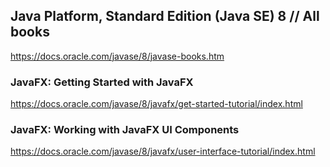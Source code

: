 ## Java Platform, Standard Edition (Java SE) 8 // All books
https://docs.oracle.com/javase/8/javase-books.htm

  ### JavaFX: Getting Started with JavaFX
  https://docs.oracle.com/javase/8/javafx/get-started-tutorial/index.html

  ### JavaFX: Working with JavaFX UI Components
  https://docs.oracle.com/javase/8/javafx/user-interface-tutorial/index.html
